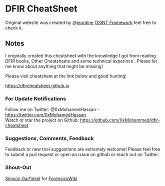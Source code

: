 # DFIR CheatSheet
Original website was created by <a href="https://twitter.com/jnordine">@jnordine</a> <a href="https://osintframework.com/">OSINT Framework</a> feel free to check it.
## Notes
I originally created this cheatsheet with the knowledge I got from reading DFIR books, Other Cheatsheets and some technical experince . Please let me know about anything that might be missing!

Please visit cheatsheet at the link below and good hunting!

https://dfircheatsheet.github.io

### For Update Notifications
Follow me on Twitter: @0xMohamedHassan - https://twitter.com/0xMohamedHassan   
Watch or star the project on Github: https://github.com/0xMohammed/dfir-cheatsheet

### Suggestions, Comments, Feedback
Feedback or new tool suggestions are extremely welcome!  Please feel free to submit a pull request or open an issue on github or reach out on Twitter.

### Shout-Out
<a href="https://twitter.com/xchatty">Simson Garfinkel</a> for <a href="https://forensicswiki.xyz/page/Main_Page">ForensicsWiki</a>
